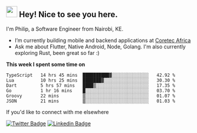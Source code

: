 <h2><img src="https://slackmojis.com/emojis/3643-cool-doge/download" width="30"/> Hey! Nice to see you here.</h2>

<p>I'm Philip, a Software Engineer from Nairobi, KE. 

- I’m currently building mobile and backend applications at [Coretec Africa](https://coretecafrica.com/)</br>
- Ask me about Flutter, Native Android, Node, Golang. I'm also currently exploring Rust, been great so far :)</p>

**This week I spent some time on**
<!--START_SECTION:waka-->

```text
TypeScript   14 hrs 45 mins  ██████████▓░░░░░░░░░░░░░░   42.92 %
Lua          10 hrs 25 mins  ███████▓░░░░░░░░░░░░░░░░░   30.30 %
Dart         5 hrs 57 mins   ████▒░░░░░░░░░░░░░░░░░░░░   17.35 %
Go           1 hr 16 mins    █░░░░░░░░░░░░░░░░░░░░░░░░   03.70 %
Groovy       22 mins         ▒░░░░░░░░░░░░░░░░░░░░░░░░   01.07 %
JSON         21 mins         ▒░░░░░░░░░░░░░░░░░░░░░░░░   01.03 %
```

<!--END_SECTION:waka-->

If you'd like to connect with me elsewhere

[![Twitter Badge](https://img.shields.io/badge/-Twitter-1ca0f1?style=flat-square&labelColor=1ca0f1&logo=twitter&logoColor=white&link=https://twitter.com/_diogorodrigues)](https://twitter.com/kimathiphil)  [![Linkedin Badge](https://img.shields.io/badge/-LinkedIn-blue?style=flat-square&logo=Linkedin&logoColor=white&link=https://www.linkedin.com/in/philip-kimathi-2604a9114/)](https://www.linkedin.com/in/philip-kimathi-2604a9114/)
